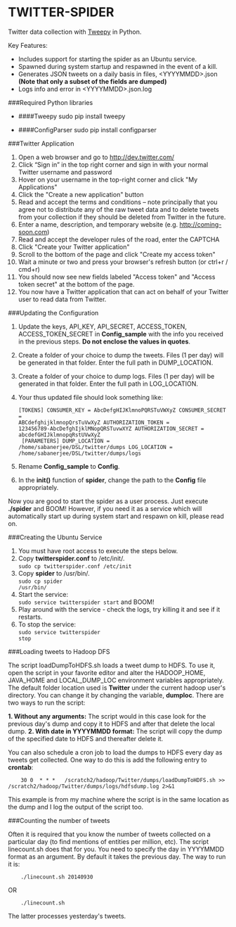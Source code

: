 TWITTER-SPIDER
==============
Twitter data collection with [Tweepy](http://www.github.com/tweepy/tweepy) in Python. 

Key Features:
- Includes support for starting the spider as an Ubuntu service.
- Spawned during system startup and respawned in the event of a kill.
- Generates JSON tweets on a daily basis in files, &lt;YYYYMMDD&gt;.json **(Note that only a subset of the fields are dumped)**
- Logs info and error in &lt;YYYYMMDD&gt;.json.log

###Required Python libraries

- ####Tweepy
sudo pip install tweepy

- ####ConfigParser
sudo pip install configparser

###Twitter Application

1. Open a web browser and go to http://dev.twitter.com/
2. Click “Sign in” in the top right corner and sign in with your normal Twitter username and password
3. Hover on your username in the top-right corner and click "My Applications"
4. Click the "Create a new application" button
5. Read and accept the terms and conditions – note principally that you agree not to distribute any of the raw tweet data and to delete tweets from your collection if they should be deleted from Twitter in the future.
6. Enter a name, description, and temporary website (e.g. http://coming-soon.com)
7. Read and accept the developer rules of the road, enter the CAPTCHA
8. Click "Create your Twitter application"
9. Scroll to the bottom of the page and click "Create my access token"
10. Wait a minute or two and press your browser's refresh button (or ctrl+r / cmd+r)
11. You should now see new fields labeled "Access token" and "Access token secret" at the bottom of the page.
12. You now have a Twitter application that can act on behalf of your Twitter user to read data from Twitter.

###Updating the Configuration

1. Update the keys, API_KEY, API_SECRET, ACCESS_TOKEN, ACCESS_TOKEN_SECRET in **Config_sample** with the info you received in the previous steps. **Do not enclose the values in quotes**.
2. Create a folder of your choice to dump the tweets. Files (1 per day) will be generated in that folder. Enter the full path in DUMP_LOCATION.
3. Create a folder of your choice to dump logs. Files (1 per day) will be generated in that folder. Enter the full path in LOG_LOCATION.
4. Your thus updated file should look something like:
<br><code>
[TOKENS]
CONSUMER_KEY = AbcDefgHIJKlmnoPQRSTuVWXyZ
CONSUMER_SECRET = ABCdefghijklmnopQrsTuVwXyZ
AUTHORIZATION_TOKEN = 123456789-AbcDefghIjklMNopQRSTuvwXYZ
AUTHORIZATION_SECRET = abcdefGHIJklmnopqRstUVwXyZ<br>
[PARAMETERS]
DUMP_LOCATION = /home/sabanerjee/DSL/twitter/dumps
LOG_LOCATION = /home/sabanerjee/DSL/twitter/dumps/logs
</code><br>

4. Rename **Config_sample** to **Config**.
5. In the **init()** function of **spider**, change the path to the **Config** file appropriately.

Now you are good to start the spider as a user process. Just execute **./spider** and BOOM! However, if you need it as a service which will automatically start up during system start and respawn on kill, please read on.

###Creating the Ubuntu Service

1. You must have root access to execute the steps below.
2. Copy **twitterspider.conf** to /etc/init/.<br><code>sudo cp twitterspider.conf /etc/init </code>
3. Copy **spider** to /usr/bin/.<br><code>sudo cp spider /usr/bin/</code>
4. Start the service:<br><code>sudo service twitterspider start</code> and BOOM!
5. Play around with the service - check the logs, try killing it and see if it restarts.
6. To stop the service:<br><code>sudo service twitterspider stop</code>

###Loading tweets to Hadoop DFS

The script loadDumpToHDFS.sh loads a tweet dump to HDFS. To use it, open the script in your favorite editor and alter the HADOOP_HOME, JAVA_HOME and LOCAL_DUMP_LOC environment variables appropriately. The default folder location used is **Twitter** under the current hadoop user's directory. You can change it by changing the variable, **dumploc**. There are two ways to run the script:

**1. Without any arguments:** The script would in this case look for the previous day's dump and copy it to HDFS and after that delete the local dump.
**2. With date in YYYYMMDD format:** The script will copy the dump of the specified date to HDFS and thereafter delete it. 

You can also schedule a cron job to load the dumps to HDFS every day as tweets get collected. One way to do this is add the following entry to **crontab**:

```
	30 0  * * *   /scratch2/hadoop/Twitter/dumps/loadDumpToHDFS.sh >> /scratch2/hadoop/Twitter/dumps/logs/hdfsdump.log 2>&1
```
This example is from my machine where the script is in the same location as the dump and I log the output of the script too.

###Counting the number of tweets

Often it is required that you know the number of tweets collected on a particular day (to find mentions of entities per million, etc). The script linecount.sh does that for you. You need to specify the day in YYYYMMDD format as an argument. By default it takes the previous day. The way to run it is:

```
	./linecount.sh 20140930
```
OR
```
	./linecount.sh
```
The latter processes yesterday's tweets.

